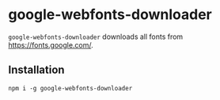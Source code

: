 # google-webfonts-downloader

`google-webfonts-downloader` downloads all fonts from https://fonts.google.com/.

## Installation

`npm i -g google-webfonts-downloader`